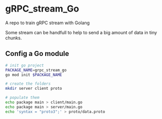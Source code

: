 # gRPC_stream_Go
A repo to train gRPC stream with Golang

Some stream can be handfull to help to send a big amount of data in tiny chunks.

## Config a Go module

```sh
# init go project
PACKAGE_NAME=grpc_stream_go
go mod init $PACKAGE_NAME

# create the folders
mkdir server client proto

# populate them
echo package main > client/main.go
echo package main > server/main.go
echo 'syntax = "proto3";' > proto/data.proto
```